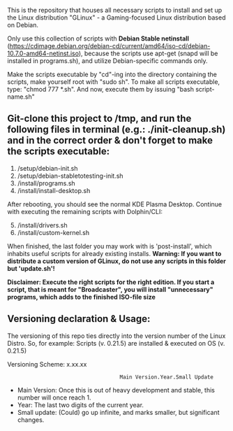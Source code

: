 This is the repository that houses all necessary scripts to install and set up the Linux distribution "GLinux" - a Gaming-focused Linux distribution based on Debian.

Only use this collection of scripts with **Debian Stable netinstall** (https://cdimage.debian.org/debian-cd/current/amd64/iso-cd/debian-10.7.0-amd64-netinst.iso), because the scripts use apt-get (snapd will be installed in programs.sh), and utilize Debian-specific commands only.

Make the scripts executable by "cd"-ing into the directory containing the scripts, make yourself root with "sudo sh". To make all scripts executable, type: "chmod 777 *.sh". And now, execute them by issuing "bash script-name.sh"

## Git-clone this project to /tmp, and run the following files in terminal (e.g.: ./init-cleanup.sh) and in the correct order & don't forget to make the scripts executable:

1. /setup/debian-init.sh
2. /setup/debian-stabletotesting-init.sh
3. /install/programs.sh
4. /install/install-desktop.sh

After rebooting, you should see the normal KDE Plasma Desktop. Continue with executing the remaining scripts with Dolphin/CLI:

5. /install/drivers.sh
6. /install/custom-kernel.sh

When finished, the last folder you may work with is 'post-install', which inhabits useful scripts for already existing installs.
**Warning: If you want to distribute a custom version of GLinux, do not use any scripts in this folder but 'update.sh'!**

**Disclaimer: Execute the right scripts for the right edition. If you start a script, that is meant for "Broadcaster", you will install "unnecessary" programs, which adds to the finished ISO-file size**

## Versioning declaration & Usage:

The versioning of this repo ties directly into the version number of the Linux Distro. So, for example: Scripts (v. 0.21.5) are installed & executed on OS (v. 0.21.5)

Versioning Scheme:                                x.xx.xx

                                        Main Version.Year.Small Update

- Main Version: Once this is out of heavy development and stable, this number will once reach 1.
- Year: The last two digits of the current year.
- Small update: (Could) go up infinite, and marks smaller, but significant changes.
